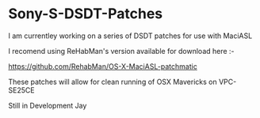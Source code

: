 Sony-S-DSDT-Patches
===================

I am currentley working on a series of DSDT patches for use with MaciASL

I recomend using ReHabMan's version available for download here :-

https://github.com/RehabMan/OS-X-MaciASL-patchmatic

These patches will allow for clean running of OSX Mavericks on VPC-SE25CE

Still in Development
Jay
